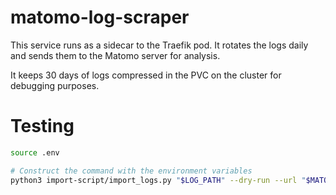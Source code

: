 # matomo-log-scraper

This service runs as a sidecar to the Traefik pod. It rotates the logs daily and sends them to the Matomo server for analysis. 

It keeps 30 days of logs compressed in the PVC on the cluster for debugging purposes.

# Testing

```bash
source .env

# Construct the command with the environment variables
python3 import-script/import_logs.py "$LOG_PATH" --dry-run --url "$MATOMO_URL" --token-auth "$API_TOKEN"
```
